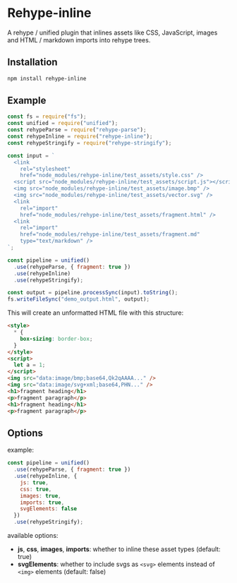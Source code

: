 # Rehype-inline

A rehype / unified plugin that inlines assets like CSS, JavaScript, images and HTML / markdown imports into rehype trees.

## Installation

```bash
npm install rehype-inline
```

## Example

```js
const fs = require("fs");
const unified = require("unified");
const rehypeParse = require("rehype-parse");
const rehypeInline = require("rehype-inline");
const rehypeStringify = require("rehype-stringify");

const input = `
  <link
    rel="stylesheet"
    href="node_modules/rehype-inline/test_assets/style.css" />
  <script src="node_modules/rehype-inline/test_assets/script.js"></script>
  <img src="node_modules/rehype-inline/test_assets/image.bmp" />
  <img src="node_modules/rehype-inline/test_assets/vector.svg" />
  <link
    rel="import"
    href="node_modules/rehype-inline/test_assets/fragment.html" />
  <link
    rel="import"
    href="node_modules/rehype-inline/test_assets/fragment.md"
    type="text/markdown" />
`;

const pipeline = unified()
  .use(rehypeParse, { fragment: true })
  .use(rehypeInline)
  .use(rehypeStringify);

const output = pipeline.processSync(input).toString();
fs.writeFileSync("demo_output.html", output);
```

This will create an unformatted HTML file with this structure:

```html
<style>
  * {
    box-sizing: border-box;
  }
</style>
<script>
  let a = 1;
</script>
<img src="data:image/bmp;base64,Qk2qAAAA..." />
<img src="data:image/svg+xml;base64,PHN..." />
<h1>fragment heading</h1>
<p>fragment paragraph</p>
<h1>fragment heading</h1>
<p>fragment paragraph</p>
```

## Options

example:

```js
const pipeline = unified()
  .use(rehypeParse, { fragment: true })
  .use(rehypeInline, {
    js: true,
    css: true,
    images: true,
    imports: true,
    svgElements: false
  })
  .use(rehypeStringify);
```

available options:

- **js**, **css**, **images**, **imports**: whether to inline these asset types (default: true)
- **svgElements**: whether to include svgs as `<svg>` elements instead of `<img>` elements (default: false)
